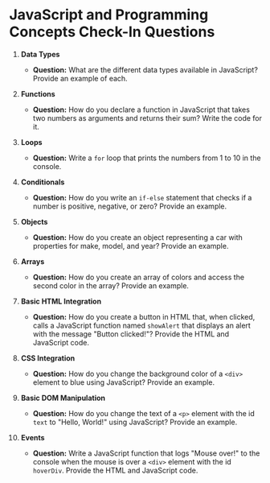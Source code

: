 # JavaScript and Programming Concepts Check-In Questions

1. **Data Types**
   - **Question:** What are the different data types available in JavaScript? Provide an example of each.

2. **Functions**
   - **Question:** How do you declare a function in JavaScript that takes two numbers as arguments and returns their sum? Write the code for it.

3. **Loops**
   - **Question:** Write a `for` loop that prints the numbers from 1 to 10 in the console.

4. **Conditionals**
   - **Question:** How do you write an `if-else` statement that checks if a number is positive, negative, or zero? Provide an example.

5. **Objects**
   - **Question:** How do you create an object representing a car with properties for make, model, and year? Provide an example.

6. **Arrays**
   - **Question:** How do you create an array of colors and access the second color in the array? Provide an example.

7. **Basic HTML Integration**
   - **Question:** How do you create a button in HTML that, when clicked, calls a JavaScript function named `showAlert` that displays an alert with the message "Button clicked!"? Provide the HTML and JavaScript code.

8. **CSS Integration**
   - **Question:** How do you change the background color of a `<div>` element to blue using JavaScript? Provide an example.

9. **Basic DOM Manipulation**
   - **Question:** How do you change the text of a `<p>` element with the id `text` to "Hello, World!" using JavaScript? Provide an example.

10. **Events**
    - **Question:** Write a JavaScript function that logs "Mouse over!" to the console when the mouse is over a `<div>` element with the id `hoverDiv`. Provide the HTML and JavaScript code.
